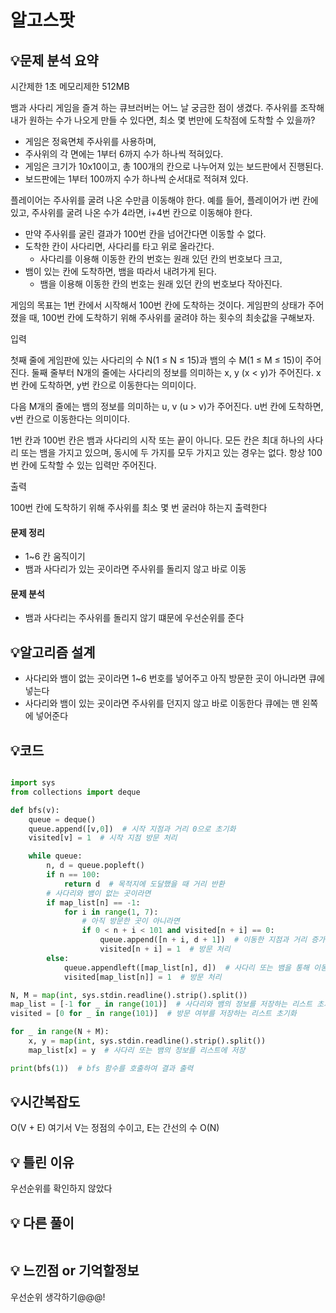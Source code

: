 # 알고스팟

## 💡**문제 분석 요약**

시간제한 1초
메모리제한 512MB

뱀과 사다리 게임을 즐겨 하는 큐브러버는 어느 날 궁금한 점이 생겼다.
주사위를 조작해 내가 원하는 수가 나오게 만들 수 있다면, 최소 몇 번만에 도착점에 도착할 수 있을까?

* 게임은 정육면체 주사위를 사용하며, 
* 주사위의 각 면에는 1부터 6까지 수가 하나씩 적혀있다. 
* 게임은 크기가 10x10이고, 총 100개의 칸으로 나누어져 있는 보드판에서 진행된다. 
* 보드판에는 1부터 100까지 수가 하나씩 순서대로 적혀져 있다.

플레이어는 주사위를 굴려 나온 수만큼 이동해야 한다. 
예를 들어, 플레이어가 i번 칸에 있고, 주사위를 굴려 나온 수가 4라면, i+4번 칸으로 이동해야 한다. 

* 만약 주사위를 굴린 결과가 100번 칸을 넘어간다면 이동할 수 없다.
* 도착한 칸이 사다리면, 사다리를 타고 위로 올라간다. 
  * 사다리를 이용해 이동한 칸의 번호는 원래 있던 칸의 번호보다 크고, 
* 뱀이 있는 칸에 도착하면, 뱀을 따라서 내려가게 된다. 
  * 뱀을 이용해 이동한 칸의 번호는 원래 있던 칸의 번호보다 작아진다.

게임의 목표는 1번 칸에서 시작해서 100번 칸에 도착하는 것이다.
게임판의 상태가 주어졌을 때, 100번 칸에 도착하기 위해 주사위를 굴려야 하는 횟수의 최솟값을 구해보자.

입력

첫째 줄에 게임판에 있는 사다리의 수 N(1 ≤ N ≤ 15)과 뱀의 수 M(1 ≤ M ≤ 15)이 주어진다.
둘째 줄부터 N개의 줄에는 사다리의 정보를 의미하는 x, y (x < y)가 주어진다. 
x번 칸에 도착하면, y번 칸으로 이동한다는 의미이다.

다음 M개의 줄에는 뱀의 정보를 의미하는 u, v (u > v)가 주어진다. 
u번 칸에 도착하면, v번 칸으로 이동한다는 의미이다.

1번 칸과 100번 칸은 뱀과 사다리의 시작 또는 끝이 아니다. 
모든 칸은 최대 하나의 사다리 또는 뱀을 가지고 있으며, 
동시에 두 가지를 모두 가지고 있는 경우는 없다. 항상 100번 칸에 도착할 수 있는 입력만 주어진다.

출력

100번 칸에 도착하기 위해 주사위를 최소 몇 번 굴러야 하는지 출력한다

#### 문제 정리

* 1~6 칸 움직이기
* 뱀과 사다리가 있는 곳이라면 주사위를 돌리지 않고 바로 이동

#### 문제 분석
* 뱀과 사다리는 주사위를 돌리지 않기 떄문에 우선순위를 준다

## 💡**알고리즘 설계**

* 사다리와 뱀이 없는 곳이라면 1~6 번호를 넣어주고 아직 방문한 곳이 아니라면 큐에 넣는다
* 사다리와 뱀이 있는 곳이라면 주사위를 던지지 않고 바로 이동한다 큐에는 맨 왼쪽에 넣어준다


## 💡코드

```python

import sys
from collections import deque

def bfs(v):
    queue = deque()
    queue.append([v,0])  # 시작 지점과 거리 0으로 초기화
    visited[v] = 1  # 시작 지점 방문 처리

    while queue:
        n, d = queue.popleft()
        if n == 100:
            return d  # 목적지에 도달했을 때 거리 반환
        # 사다리와 뱀이 없는 곳이라면
        if map_list[n] == -1:
            for i in range(1, 7):
                # 아직 방문한 곳이 아니라면
                if 0 < n + i < 101 and visited[n + i] == 0:
                    queue.append([n + i, d + 1])  # 이동한 지점과 거리 증가를 큐에 추가
                    visited[n + i] = 1  # 방문 처리
        else:
            queue.appendleft([map_list[n], d])  # 사다리 또는 뱀을 통해 이동한 지점과 현재 거리를 큐의 맨 앞에 추가
            visited[map_list[n]] = 1  # 방문 처리

N, M = map(int, sys.stdin.readline().strip().split())
map_list = [-1 for _ in range(101)]  # 사다리와 뱀의 정보를 저장하는 리스트 초기화
visited = [0 for _ in range(101)]  # 방문 여부를 저장하는 리스트 초기화

for _ in range(N + M):
    x, y = map(int, sys.stdin.readline().strip().split())
    map_list[x] = y  # 사다리 또는 뱀의 정보를 리스트에 저장

print(bfs(1))  # bfs 함수를 호출하여 결과 출력


```

## 💡시간복잡도
O(V + E) 여기서 V는 정점의 수이고, E는 간선의 수
O(N)

## 💡 틀린 이유
우선순위를 확인하지 않았다


## 💡 다른 풀이

```python

```

## 💡 느낀점 or 기억할정보
우선순위 생각하기@@@!